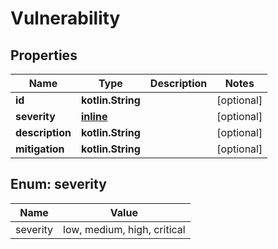 
# Vulnerability

## Properties
| Name | Type | Description | Notes |
| ------------ | ------------- | ------------- | ------------- |
| **id** | **kotlin.String** |  |  [optional] |
| **severity** | [**inline**](#Severity) |  |  [optional] |
| **description** | **kotlin.String** |  |  [optional] |
| **mitigation** | **kotlin.String** |  |  [optional] |


<a id="Severity"></a>
## Enum: severity
| Name | Value |
| ---- | ----- |
| severity | low, medium, high, critical |



